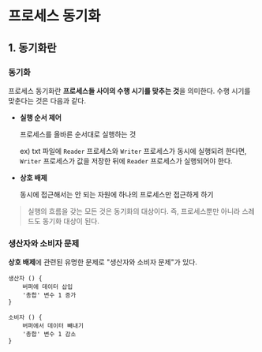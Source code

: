 # 프로세스 동기화

## 1. 동기화란

### 동기화

프로세스 동기화란 **프로세스들 사이의 수행 시기를 맞추는 것**을 의미한다. 수행 시기를 맞춘다는 것은 다음과 같다.

- **실행 순서 제어**
  
  프로세스를 올바른 순서대로 실행하는 것
  
  ex) txt 파일에 `Reader` 프로세스와 `Writer` 프로세스가 동시에 실행되려 한다면, `Writer` 프로세스가 값을 저장한 뒤에 `Reader` 프로세스가 실행되어야 한다.

- **상호 배제**
  
  동시에 접근해서는 안 되는 자원에 하나의 프로세스만 접근하게 하기
  
  

> 실행의 흐름을 갖는 모든 것은 동기화의 대상이다. 즉, 프로세스뿐만 아니라 스레드도 동기화 대상이 된다.





### 생산자와 소비자 문제

**상호 배제**에 관련된 유명한 문제로 "생산자와 소비자 문제"가 있다.

```
생산자 () {
    버퍼에 데이터 삽입
    '총합' 변수 1 증가
}
```

```
소비자 () {
    버퍼에서 데이터 빼내기
    '총합' 변수 1 감소
}
```